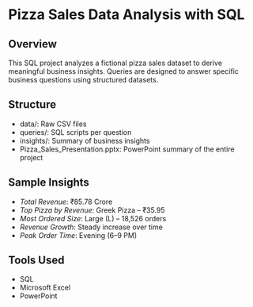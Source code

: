 # Pizza Sales Data Analysis with SQL

## Overview
This SQL project analyzes a fictional pizza sales dataset to derive meaningful business insights. Queries are designed to answer specific business questions using structured datasets.

## Structure
- data/: Raw CSV files
- queries/: SQL scripts per question
- insights/: Summary of business insights
- Pizza_Sales_Presentation.pptx: PowerPoint summary of the entire project

## Sample Insights
- *Total Revenue*: ₹85.78 Crore  
- *Top Pizza by Revenue*: Greek Pizza – ₹35.95  
- *Most Ordered Size*: Large (L) – 18,526 orders  
- *Revenue Growth*: Steady increase over time  
- *Peak Order Time*: Evening (6–9 PM)  

## Tools Used
- SQL
- Microsoft Excel
- PowerPoint
